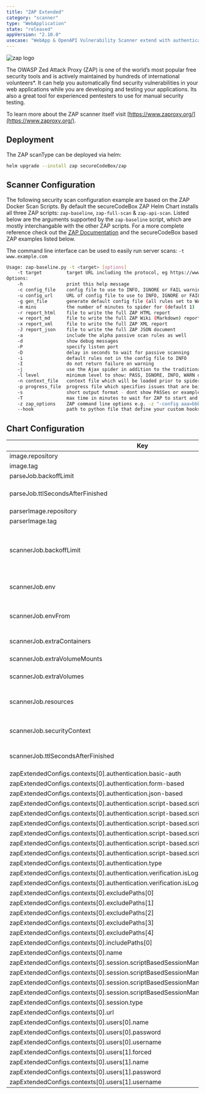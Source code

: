 ```yaml
---
title: "ZAP Extended"
category: "scanner"
type: "WebApplication"
state: "released"
appVersion: "2.10.0"
usecase: "WebApp & OpenAPI Vulnerability Scanner extend with authentication features"
---
```


![zap logo](https://raw.githubusercontent.com/wiki/zaproxy/zaproxy/images/zap32x32.png)

The OWASP Zed Attack Proxy (ZAP) is one of the world’s most popular free security tools and is actively maintained by hundreds of international volunteers*. It can help you automatically find security vulnerabilities in your web applications while you are developing and testing your applications. Its also a great tool for experienced pentesters to use for manual security testing.

To learn more about the ZAP scanner itself visit [https://www.zaproxy.org/](https://www.zaproxy.org/).

<!-- end -->

## Deployment

The ZAP scanType can be deployed via helm:

```bash
helm upgrade --install zap secureCodeBox/zap
```

## Scanner Configuration

The following security scan configuration example are based on the ZAP Docker Scan Scripts. By default the secureCodeBox ZAP Helm Chart installs all three ZAP scripts: `zap-baseline`, `zap-full-scan` & `zap-api-scan`. Listed below are the arguments supported by the `zap-baseline` script, which are mostly interchangable with the other ZAP scripts. For a more complete reference check out the [ZAP Documentation](https://www.zaproxy.org/docs/docker/) and the secureCodeBox based ZAP examples listed below.

The command line interface can be used to easily run server scans: `-t www.example.com`

```bash
Usage: zap-baseline.py -t <target> [options]
    -t target         target URL including the protocol, eg https://www.example.com
Options:
    -h                print this help message
    -c config_file    config file to use to INFO, IGNORE or FAIL warnings
    -u config_url     URL of config file to use to INFO, IGNORE or FAIL warnings
    -g gen_file       generate default config file (all rules set to WARN)
    -m mins           the number of minutes to spider for (default 1)
    -r report_html    file to write the full ZAP HTML report
    -w report_md      file to write the full ZAP Wiki (Markdown) report
    -x report_xml     file to write the full ZAP XML report
    -J report_json    file to write the full ZAP JSON document
    -a                include the alpha passive scan rules as well
    -d                show debug messages
    -P                specify listen port
    -D                delay in seconds to wait for passive scanning
    -i                default rules not in the config file to INFO
    -I                do not return failure on warning
    -j                use the Ajax spider in addition to the traditional one
    -l level          minimum level to show: PASS, IGNORE, INFO, WARN or FAIL, use with -s to hide example URLs
    -n context_file   context file which will be loaded prior to spidering the target
    -p progress_file  progress file which specifies issues that are being addressed
    -s                short output format - dont show PASSes or example URLs
    -T                max time in minutes to wait for ZAP to start and the passive scan to run
    -z zap_options    ZAP command line options e.g. -z "-config aaa=bbb -config ccc=ddd"
    --hook            path to python file that define your custom hooks
```

## Chart Configuration

| Key | Type | Default | Description |
|-----|------|---------|-------------|
| image.repository | string | `"docker.io/securecodebox/scanner-zap"` | Container Image to run the scan |
| image.tag | string | `"main"` | defaults to the charts appVersion |
| parseJob.backoffLimit | int | `3` |  |
| parseJob.ttlSecondsAfterFinished | string | `nil` | seconds after which the kubernetes job for the parser will be deleted. Requires the Kubernetes TTLAfterFinished controller: https://kubernetes.io/docs/concepts/workloads/controllers/ttlafterfinished/ |
| parserImage.repository | string | `"docker.io/securecodebox/parser-zap"` | Parser image repository |
| parserImage.tag | string | defaults to the charts version | Parser image tag |
| scannerJob.backoffLimit | int | 3 | There are situations where you want to fail a scan Job after some amount of retries due to a logical error in configuration etc. To do so, set backoffLimit to specify the number of retries before considering a scan Job as failed. (see: https://kubernetes.io/docs/concepts/workloads/controllers/job/#pod-backoff-failure-policy) |
| scannerJob.env | list | `[]` | Optional environment variables mapped into each scanJob (see: https://kubernetes.io/docs/tasks/inject-data-application/define-environment-variable-container/) |
| scannerJob.envFrom | list | `[]` | Optional mount environment variables from configMaps or secrets (see: https://kubernetes.io/docs/tasks/inject-data-application/distribute-credentials-secure/#configure-all-key-value-pairs-in-a-secret-as-container-environment-variables) |
| scannerJob.extraContainers | list | `[]` | Optional additional Containers started with each scanJob (see: https://kubernetes.io/docs/concepts/workloads/pods/init-containers/) |
| scannerJob.extraVolumeMounts | list | `[{"mountPath":"/zap/wrk","name":"zap-workdir"}]` | Optional VolumeMounts mapped into each scanJob (see: https://kubernetes.io/docs/concepts/storage/volumes/) |
| scannerJob.extraVolumes | list | `[{"emptyDir":{},"name":"zap-workdir"}]` | Optional Volumes mapped into each scanJob (see: https://kubernetes.io/docs/concepts/storage/volumes/) |
| scannerJob.resources | object | `{}` | CPU/memory resource requests/limits (see: https://kubernetes.io/docs/tasks/configure-pod-container/assign-memory-resource/, https://kubernetes.io/docs/tasks/configure-pod-container/assign-cpu-resource/) |
| scannerJob.securityContext | object | `{}` | Optional securityContext set on scanner container (see: https://kubernetes.io/docs/tasks/configure-pod-container/security-context/) |
| scannerJob.ttlSecondsAfterFinished | string | `nil` | seconds after which the kubernetes job for the scanner will be deleted. Requires the Kubernetes TTLAfterFinished controller: https://kubernetes.io/docs/concepts/workloads/controllers/ttlafterfinished/ |
| zapExtendedConfigs.contexts[0].authentication.basic-auth | object | `{}` |  |
| zapExtendedConfigs.contexts[0].authentication.form-based | object | `{}` |  |
| zapExtendedConfigs.contexts[0].authentication.json-based | object | `{}` |  |
| zapExtendedConfigs.contexts[0].authentication.script-based.scriptArguments.email | string | `"secureCodeBox@teratec.com"` |  |
| zapExtendedConfigs.contexts[0].authentication.script-based.scriptArguments.exp | string | `"1609459140"` |  |
| zapExtendedConfigs.contexts[0].authentication.script-based.scriptArguments.sub | string | `"secureCodeBox@iteratec.com"` |  |
| zapExtendedConfigs.contexts[0].authentication.script-based.scriptDescription | string | `"This is a description"` |  |
| zapExtendedConfigs.contexts[0].authentication.script-based.scriptEngine | string | `"Oracle Nashorn"` |  |
| zapExtendedConfigs.contexts[0].authentication.script-based.scriptFileName | string | `"/zap/scripts/authentication/TwoStepAuthentication.js"` |  |
| zapExtendedConfigs.contexts[0].authentication.type | string | `"script-based"` |  |
| zapExtendedConfigs.contexts[0].authentication.verification.isLoggedInIndicator | string | `""` |  |
| zapExtendedConfigs.contexts[0].authentication.verification.isLoggedOutIndicator | string | `""` |  |
| zapExtendedConfigs.contexts[0].excludePaths[0] | string | `"https://example.com/authserver/v1/.*"` |  |
| zapExtendedConfigs.contexts[0].excludePaths[1] | string | `".*\\.js"` |  |
| zapExtendedConfigs.contexts[0].excludePaths[2] | string | `".*\\.css"` |  |
| zapExtendedConfigs.contexts[0].excludePaths[3] | string | `".*\\.png"` |  |
| zapExtendedConfigs.contexts[0].excludePaths[4] | string | `".*\\.jpeg"` |  |
| zapExtendedConfigs.contexts[0].includePaths[0] | string | `"https://example.com/.*"` |  |
| zapExtendedConfigs.contexts[0].name | string | `"scbcontext"` |  |
| zapExtendedConfigs.contexts[0].session.scriptBasedSessionManagement.scriptDescription | string | `"This is a session script description."` |  |
| zapExtendedConfigs.contexts[0].session.scriptBasedSessionManagement.scriptEngine | string | `"Oracle Nashorn"` |  |
| zapExtendedConfigs.contexts[0].session.scriptBasedSessionManagement.scriptFileName | string | `"/zap/scripts/session/TwoStepAuthentication.js"` |  |
| zapExtendedConfigs.contexts[0].session.scriptBasedSessionManagement.scriptName | string | `"mysession"` |  |
| zapExtendedConfigs.contexts[0].session.type | string | `"scriptBasedSessionManagement"` |  |
| zapExtendedConfigs.contexts[0].url | string | `"https://example.com/"` |  |
| zapExtendedConfigs.contexts[0].users[0].name | string | `"testuser1"` |  |
| zapExtendedConfigs.contexts[0].users[0].password | string | `"password1"` |  |
| zapExtendedConfigs.contexts[0].users[0].username | string | `"user1"` |  |
| zapExtendedConfigs.contexts[0].users[1].forced | bool | `true` |  |
| zapExtendedConfigs.contexts[0].users[1].name | string | `"testuser2"` |  |
| zapExtendedConfigs.contexts[0].users[1].password | string | `"password2"` |  |
| zapExtendedConfigs.contexts[0].users[1].username | string | `"user2"` |  |
